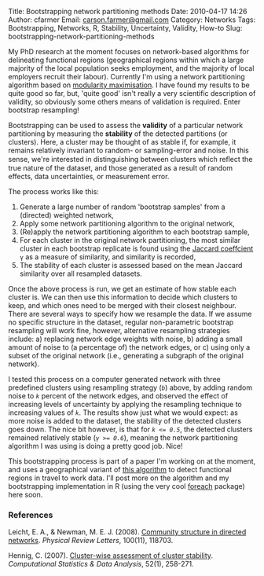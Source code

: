 Title: Bootstrapping network partitioning methods
Date: 2010-04-17 14:26
Author: cfarmer
Email: carson.farmer@gmail.com
Category: Networks
Tags: Bootstrapping, Networks, R, Stability, Uncertainty, Validity, How-to
Slug: bootstrapping-network-partitioning-methods

My PhD research at the moment focuses on network-based algorithms for
delineating functional regions (geographical regions within which a
large majority of the local population seeks employment, and the
majority of local employers recruit their labour). Currently I'm using a
network partitioning algorithm based on [modularity maximisation][]. I
have found my results to be quite good so far, but, 'quite good' isn't
really a very scientific description of validity, so obviously some
others means of validation is required. Enter bootstrap resampling!
<!--more-->

Bootstrapping can be used to assess the **validity** of a
particular network partitioning by measuring the **stability** of the
detected partitions (or clusters). Here, a cluster may be thought of as
stable if, for example, it remains relatively invariant to random- or
sampling-error and noise. In this sense, we're interested in
distinguishing between clusters which reﬂect the true nature of the
dataset, and those generated as a result of random effects, data
uncertainties, or measurement error.

The process works like this:

1. Generate a large number of random 'bootstrap samples' from a
   (directed) weighted network,
2. Apply some network partitioning algorithm to the original network,
3. (Re)apply the network partitioning algorithm to each bootstrap
   sample,
4. For each cluster in the original network partitioning, the most
   similar cluster in each bootstrap replicate is found using the
   [Jaccard coeffcient][] `γ` as a measure of similarity, and
   similarity is recorded,
5. The stability of each cluster is assessed based on the mean Jaccard
   similarity over all resampled datasets.

Once the above process is run, we get an estimate of how stable each
cluster is. We can then use this information to decide which clusters to
keep, and which ones need to be merged with their closest neighbour.
There are several ways to specify how we resample the data. If we assume
no specific structure in the dataset, regular non-parametric bootstrap
resampling will work fine, however, alternative resampling strategies
include: a) replacing network edge weights with noise, b) adding a small
amount of noise to (a percentage of) the network edges, or c) using only
a subset of the original network (i.e., generating a subgraph of the
original network).

I tested this process on a computer generated network with three
predefined clusters using resampling strategy (*`b`*) above, by adding
random noise to *`k`* percent of the network edges, and observed the
effect of increasing levels of uncertainty by applying the resampling
technique to increasing values of *`k`*. The results show just what we
would expect: as more noise is added to the dataset, the stability of
the detected clusters goes down. The nice bit however, is that for
*`k <= 0.5`*, the detected clusters remained relatively stable
(*`γ >= 0.6`*), meaning the network partitioning algorithm I was using
is doing a pretty good job. Nice!

This bootstrapping process is part of a paper I'm working on at the
moment, and uses a geographical variant of [this algorithm][] to detect
functional regions in travel to work data. I'll post more on the
algorithm and my bootstrapping implementation in R (using the very cool
[foreach][] package) here soon.

### References

Leicht, E. A., & Newman, M. E. J. (2008). [Community structure in
directed networks][]. *Physical Review Letters*, 100(11), 118703.

Hennig, C. (2007). [Cluster-wise assessment of cluster stability][].
*Computational Statistics & Data Analysis*, 52(1), 258-271.

[modularity maximisation]: http://en.wikipedia.org/wiki/Modularity_(networks)
[Jaccard coeffcient]: http://en.wikipedia.org/wiki/Jaccard_index
[this algorithm]: |filename|/blog/community-structure-in-directed-weighted-networks.md
[foreach]: http://cran.r-project.org/web/packages/foreach/index.html
[Community structure in directed networks]: http://prl.aps.org/abstract/PRL/v100/i11/e118703
[Cluster-wise assessment of cluster stability]: http://www.sciencedirect.com/science/article/B6V8V-4MJJMV8-1/2/303f8dd772cd73d54aea3a224b188005
